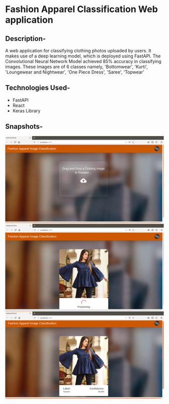 # Fashion Apparel Classification Web application

## Description-
  A web application for classifying clothing photos uploaded by users. It makes use of a deep learning model, which is deployed using FastAPI. The Convolutional Neural Network Model achieved 85% accuracy in classifying images. These images are of 6 classes namely, 'Bottomwear', 'Kurti', 'Loungewear and Nightwear', 'One Piece Dress', 'Saree', 'Topwear'

## Technologies Used-
  - FastAPI 
  - React 
  - Keras Library 

## Snapshots-

![Website_images](https://github.com/rid17pawar/FashionApparelClassification-webapp/blob/master/readme_images/image_1.png)
![Website_images](https://github.com/rid17pawar/FashionApparelClassification-webapp/blob/master/readme_images/image_2.png)
![Website_images](https://github.com/rid17pawar/FashionApparelClassification-webapp/blob/master/readme_images/image_3.png)

